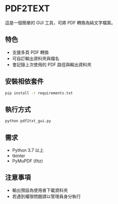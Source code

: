 # PDF2TEXT

這是一個簡單的 GUI 工具，可將 PDF 轉換為純文字檔案。

## 特色
- 支援多頁 PDF 轉換
- 可自訂輸出資料夾與檔名
- 會記錄上次使用的 PDF 路徑與輸出資料夾

## 安裝相依套件
```bash
pip install -r requirements.txt
```

## 執行方式
```bash
python pdf2txt_gui.py
```

## 需求
- Python 3.7 以上
- tkinter
- PyMuPDF (fitz)

## 注意事項
- 輸出預設為使用者下載資料夾
- 若遇到權限問題請以管理員身分執行
